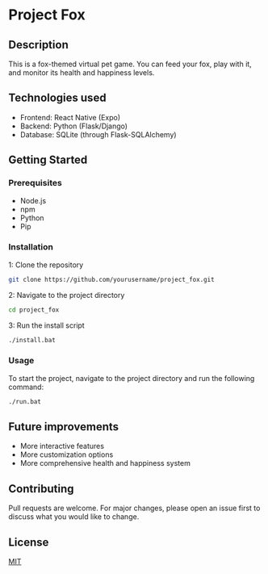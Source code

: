 # Project Fox

## Description

This is a fox-themed virtual pet game. You can feed your fox, play with it, and monitor its health and happiness levels.

## Technologies used

- Frontend: React Native (Expo)
- Backend: Python (Flask/Django)
- Database: SQLite (through Flask-SQLAlchemy)

## Getting Started

### Prerequisites

- Node.js
- npm
- Python
- Pip

### Installation

1: Clone the repository

```bash
git clone https://github.com/yourusername/project_fox.git
```

2: Navigate to the project directory

```bash
cd project_fox
```

3: Run the install script

```bash
./install.bat
```

### Usage

To start the project, navigate to the project directory and run the following command:

```bash
./run.bat
```

## Future improvements

- More interactive features
- More customization options
- More comprehensive health and happiness system

## Contributing

Pull requests are welcome. For major changes, please open an issue first to discuss what you would like to change.

## License

[MIT](https://choosealicense.com/licenses/mit/)
